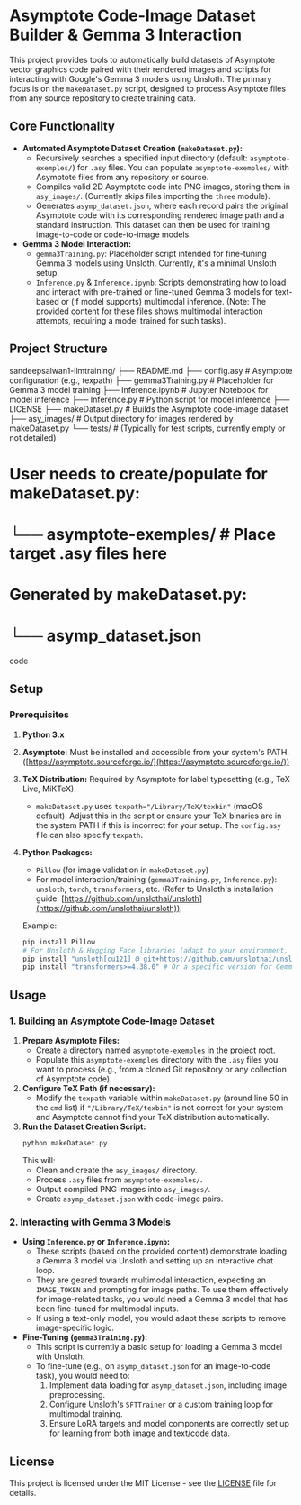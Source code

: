# Asymptote Code-Image Dataset Builder & Gemma 3 Interaction

This project provides tools to automatically build datasets of Asymptote vector graphics code paired with their rendered images and scripts for interacting with Google's Gemma 3 models using Unsloth. The primary focus is on the `makeDataset.py` script, designed to process Asymptote files from any source repository to create training data.

## Core Functionality

*   **Automated Asymptote Dataset Creation (`makeDataset.py`):**
    *   Recursively searches a specified input directory (default: `asymptote-exemples/`) for `.asy` files. You can populate `asymptote-exemples/` with Asymptote files from any repository or source.
    *   Compiles valid 2D Asymptote code into PNG images, storing them in `asy_images/`. (Currently skips files importing the `three` module).
    *   Generates `asymp_dataset.json`, where each record pairs the original Asymptote code with its corresponding rendered image path and a standard instruction. This dataset can then be used for training image-to-code or code-to-image models.
*   **Gemma 3 Model Interaction:**
    *   `gemma3Training.py`: Placeholder script intended for fine-tuning Gemma 3 models using Unsloth. Currently, it's a minimal Unsloth setup.
    *   `Inference.py` & `Inference.ipynb`: Scripts demonstrating how to load and interact with pre-trained or fine-tuned Gemma 3 models for text-based or (if model supports) multimodal inference. (Note: The provided content for these files shows multimodal interaction attempts, requiring a model trained for such tasks).

## Project Structure

sandeepsalwan1-llmtraining/
├── README.md
├── config.asy          # Asymptote configuration (e.g., texpath)
├── gemma3Training.py   # Placeholder for Gemma 3 model training
├── Inference.ipynb     # Jupyter Notebook for model inference
├── Inference.py        # Python script for model inference
├── LICENSE
├── makeDataset.py      # Builds the Asymptote code-image dataset
├── asy_images/         # Output directory for images rendered by makeDataset.py
└── tests/              # (Typically for test scripts, currently empty or not detailed)
# User needs to create/populate for makeDataset.py:
# └── asymptote-exemples/ # Place target .asy files here
# Generated by makeDataset.py:
# └── asymp_dataset.json

code


## Setup

### Prerequisites

1.  **Python 3.x**
2.  **Asymptote:** Must be installed and accessible from your system's PATH. ([https://asymptote.sourceforge.io/](https://asymptote.sourceforge.io/))
3.  **TeX Distribution:** Required by Asymptote for label typesetting (e.g., TeX Live, MiKTeX).
    *   `makeDataset.py` uses `texpath="/Library/TeX/texbin"` (macOS default). Adjust this in the script or ensure your TeX binaries are in the system PATH if this is incorrect for your setup. The `config.asy` file can also specify `texpath`.
4.  **Python Packages:**
    *   `Pillow` (for image validation in `makeDataset.py`)
    *   For model interaction/training (`gemma3Training.py`, `Inference.py`): `unsloth`, `torch`, `transformers`, etc. (Refer to Unsloth's installation guide: [https://github.com/unslothai/unsloth](https://github.com/unslothai/unsloth)).

    Example:
    ```bash
    pip install Pillow
    # For Unsloth & Hugging Face libraries (adapt to your environment, e.g., CUDA version):
    pip install "unsloth[cu121] @ git+https://github.com/unslothai/unsloth.git"
    pip install "transformers>=4.38.0" # Or a specific version for Gemma 3
    ```

## Usage

### 1. Building an Asymptote Code-Image Dataset

1.  **Prepare Asymptote Files:**
    *   Create a directory named `asymptote-exemples` in the project root.
    *   Populate this `asymptote-exemples` directory with the `.asy` files you want to process (e.g., from a cloned Git repository or any collection of Asymptote code).
2.  **Configure TeX Path (if necessary):**
    *   Modify the `texpath` variable within `makeDataset.py` (around line 50 in the `cmd` list) if `"/Library/TeX/texbin"` is not correct for your system and Asymptote cannot find your TeX distribution automatically.
3.  **Run the Dataset Creation Script:**
    ```bash
    python makeDataset.py
    ```
    This will:
    *   Clean and create the `asy_images/` directory.
    *   Process `.asy` files from `asymptote-exemples/`.
    *   Output compiled PNG images into `asy_images/`.
    *   Create `asymp_dataset.json` with code-image pairs.

### 2. Interacting with Gemma 3 Models

*   **Using `Inference.py` or `Inference.ipynb`:**
    *   These scripts (based on the provided content) demonstrate loading a Gemma 3 model via Unsloth and setting up an interactive chat loop.
    *   They are geared towards multimodal interaction, expecting an `IMAGE_TOKEN` and prompting for image paths. To use them effectively for image-related tasks, you would need a Gemma 3 model that has been fine-tuned for multimodal inputs.
    *   If using a text-only model, you would adapt these scripts to remove image-specific logic.
*   **Fine-Tuning (`gemma3Training.py`):**
    *   This script is currently a basic setup for loading a Gemma 3 model with Unsloth.
    *   To fine-tune (e.g., on `asymp_dataset.json` for an image-to-code task), you would need to:
        1.  Implement data loading for `asymp_dataset.json`, including image preprocessing.
        2.  Configure Unsloth's `SFTTrainer` or a custom training loop for multimodal training.
        3.  Ensure LoRA targets and model components are correctly set up for learning from both image and text/code data.

## License

This project is licensed under the MIT License - see the [LICENSE](LICENSE) file for details.
